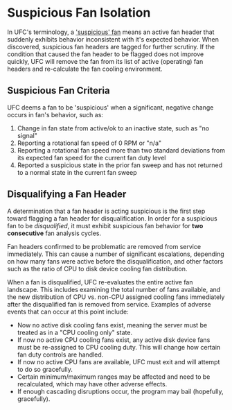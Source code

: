 # Suspicious Fan Isolation
In UFC's terminology, a ['suspicious' fan](/documentation/universal-fan-controller/suspicious-fans.md) means an active fan header that suddenly exhibits behavior inconsistent with it's expected behavior. When discovered, suspicious fan headers are tagged for further scrutiny. If the condition that caused the fan header to be flagged does not improve quickly, UFC will remove the fan from its list of active (operating) fan headers and re-calculate the fan cooling environment.

## Suspicious Fan Criteria
UFC deems a fan to be 'suspicious' when a significant, negative change occurs in fan's behavior, such as:
1. Change in fan state from active/ok to an inactive state, such as "no signal"
2. Reporting a rotational fan speed of 0 RPM or "n/a"
3. Reporting a rotational fan speed more than two standard deviations from its expected fan speed for the current fan duty level
4. Reported a suspicious state in the prior fan sweep and has not returned to a normal state in the current fan sweep

## Disqualifying a Fan Header
A determination that a fan header is acting suspicious is the first step toward flagging a fan header for disqualification. In order for a suspicious fan to be _disqualified_, it must exhibit suspicious fan behavior for **two consecutive** fan analysis cycles. 

Fan headers confirmed to be problematic are removed from service immediately. This can cause a number of significant escalations, depending on how many fans were active before the disqualification, and other factors such as the ratio of CPU to disk device cooling fan distribution.

When a fan is disqualified, UFC re-evaluates the entire active fan landscape. This includes examining the total number of fans available, and the new distribution of CPU vs. non-CPU assigned cooling fans immediately after the disqualified fan is removed from service. Examples of adverse events that can occur at this point include:
- Now no active disk cooling fans exist, meaning the server must be treated as in a "CPU cooling only" state.
- If now no active CPU cooling fans exist, any active disk device fans must be re-assigned to CPU cooling duty. This will change how certain fan duty controls are handled.
- If now no active CPU fans are available, UFC must exit and will attempt to do so gracefully.
- Certain minimum/maximum ranges may be affected and need to be recalculated, which may have other adverse effects.
- If enough cascading disruptions occur, the program may bail (hopefully, gracefully).
